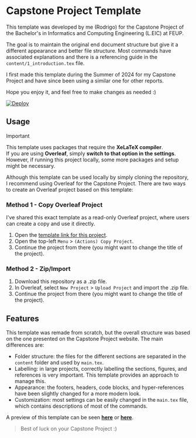 # Capstone Project Template

This template was developed by me (Rodrigo) for the Capstone Project of the Bachelor's in Informatics and Computing Engineering (L.EIC) at FEUP.

The goal is to maintain the original end document structure but give it a different appearance and better file structure. Most commands have associated explanations and there is a referencing guide in the `content/1_introduction.tex` file.

I first made this template during the Summer of 2024 for my Capstone Project and have since been using a similar one for other reports.

Hope you enjoy it, and feel free to make changes as needed :)

<a href="https://pt.overleaf.com/read/xznjzqfhqzvk#fa81f5">
  <img alt="Deploy" src="https://img.shields.io/badge/Overleaf_Template-47A141?style=for-the-badge&logo=overleaf&logoColor=FFFFFF">
</a>

## Usage

> [!IMPORTANT]  
> This template uses packages that require the **XeLaTeX compiler**.  
> If you are using **Overleaf**, simply **switch to that option in the settings**.  
> However, if running this project locally, some more packages and setup might be necessary.

Although this template can be used locally by simply cloning the repository, I recommend using Overleaf for the Capstone Project.
There are two ways to create an Overleaf project based on this template:

### Method 1 - Copy Overleaf Project

I've shared this exact template as a read-only Overleaf project, where users can create a copy and use it directly.

1. Open the [template link for this project](https://pt.overleaf.com/read/xznjzqfhqzvk#fa81f5).
2. Open the top-left `Menu` > `(Actions) Copy Project`.
3. Continue the project from there (you might want to change the title of the project).

### Method 2 - Zip/Import

1. Download this repository as a .zip file.
2. In Overleaf, select `New Project` > `Upload Project` and import the .zip file.
3. Continue the project from there (you might want to change the title of the project).

## Features

This template was remade from scratch, but the overall structure was based on the one presented on the Capstone Project website. The main differences are:

- Folder structure: the files for the different sections are separated in the `content` folder and used by `main.tex`.
- Labelling: in large projects, correctly labelling the sections, figures, and references is very important. This template provides an approach to manage this.
- Appearance: the footers, headers, code blocks, and hyper-references have been slightly changed for a more modern look.
- Customization: most settings can be easily changed in the `main.tex` file, which contains descriptions of most of the commands.

A preview of this template can be seen **[here](example.pdf)** or **[here](https://pt.overleaf.com/read/xznjzqfhqzvk#fa81f5)**.

> Best of luck on your Capstone Project :)
